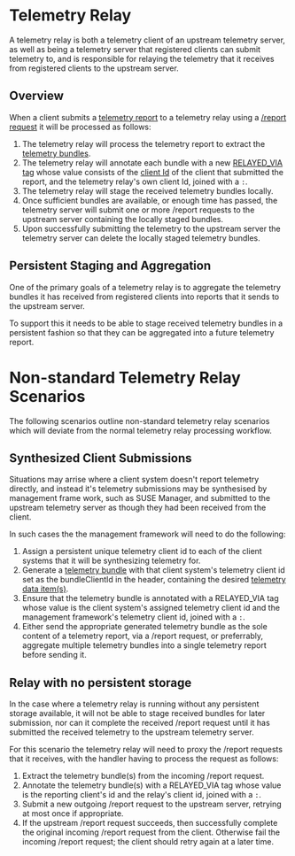 # Telemetry Relay

A telemetry relay is both a telemetry client of an upstream telemetry
server, as well as being a telemetry server that registered clients can
submit telemetry to, and is responsible for relaying the telemetry that
it receives from registered clients to the upstream server.

## Overview

When a client submits a [telemetry report](api/structs/telemetryreport.md)
to a telemetry relay using a [/report request](api/requests/report.md) it
will be processed as follows:

1. The telemetry relay will process the telemetry report to extract
   the [telemetry bundles](api/structs/telemetrybundle.md).
2. The telemetry relay will annotate each bundle with a new 
   [RELAYED_VIA tag](telemetrytag.md) whose value consists of the
   [client Id](telemetryclientid.md) of the client that submitted the report, and the telemetry
   relay's own client Id, joined with a `:`.
3. The telemetry relay will stage the received telemetry bundles
   locally.
4. Once sufficient bundles are available, or enough time has passed,
   the telemetry server will submit one or more /report requests to
   the upstream server containing the locally staged bundles.
5. Upon successfully submitting the telemetry to the upstream server
   the telemetry server can delete the locally staged telemetry bundles.

## Persistent Staging and Aggregation

One of the primary goals of a telemetry relay is to aggregate the
telemetry bundles it has received from registered clients into
reports that it sends to the upstream server.

To support this it needs to be able to stage received telemetry
bundles in a persistent fashion so that they can be aggregated into
a future telemetry report.

# Non-standard Telemetry Relay Scenarios

The following scenarios outline non-standard telemetry relay scenarios
which will deviate from the normal telemetry relay processing workflow.

## Synthesized Client Submissions

Situations may arrise where a client system doesn't report telemetry
directly, and instead it's telemetry submissions may be synthesised
by management frame work, such as SUSE Manager, and submitted to the
upstream telemetry server as though they had been received from the
client.

In such cases the the management framework will need to do the
following:

1. Assign a persistent unique telemetry client id to each of the
   client systems that it will be synthesizing telemetry for. 
2. Generate a [telemetry bundle](api/structs/telemetrybundle.md)
   with that client system's telemetry client id set as the
   bundleClientId in the header, containing the desired
   [telemetry data item(s)](api/structs/telemetrydataitem.md).
3. Ensure that the telemetry bundle is annotated with a
   RELAYED_VIA tag whose value is the client system's assigned
   telemetry client id and the management framework's telemetry
   client id, joined with a `:`.
4. Either send the appropriate generated telemetry bundle as
   the sole content of a telemetry report, via a /report request,
   or preferrably, aggregate multiple telemetry bundles into a
   single telemetry report before sending it.

## Relay with no persistent storage

In the case where a telemetry relay is running without any persistent
storage available, it will not be able to stage received bundles for
later submission, nor can it complete the received /report request
until it has submitted the received telemetry to the upstream telemetry
server.

For this scenario the telemetry relay will need to proxy the /report
requests that it receives, with the handler having to process the
request as follows:

1. Extract the telemetry bundle(s) from the incoming /report request.
2. Annotate the telemetry bundle(s) with a RELAYED_VIA tag whose
   value is the reporting client's id and the relay's client id,
   joined with a `:`.
3. Submit a new outgoing /report request to the upstream server,
   retrying at most once if appropriate.
4. If the upstream /report request succeeds, then successfully
   complete the original incoming /report request from the client.
   Otherwise fail the incoming /report request; the client should
   retry again at a later time.